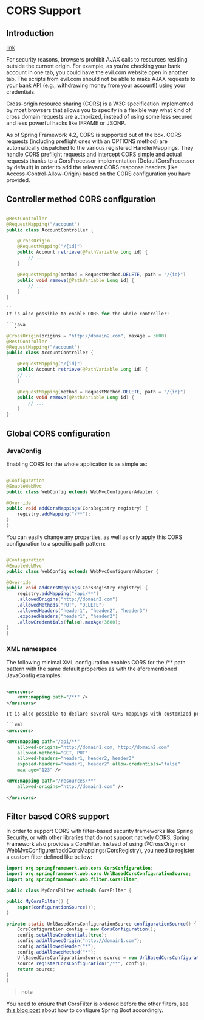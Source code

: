 # CORS Support

## Introduction

[link](https://docs.spring.io/spring/docs/4.3.x/spring-framework-reference/htmlsingle/#cors)

For security reasons, browsers prohibit AJAX calls to resources residing outside the current origin. For example, as you’re checking your bank account in one tab, you could have the evil.com website open in another tab. The scripts from evil.com should not be able to make AJAX requests to your bank API (e.g., withdrawing money from your account!) using your credentials.

Cross-origin resource sharing (CORS) is a W3C specification implemented by most browsers that allows you to specify in a flexible way what kind of cross domain requests are authorized, instead of using some less secured and less powerful hacks like IFRAME or JSONP.

As of Spring Framework 4.2, CORS is supported out of the box. CORS requests (including preflight ones with an OPTIONS method) are automatically dispatched to the various registered HandlerMappings. They handle CORS preflight requests and intercept CORS simple and actual requests thanks to a CorsProcessor implementation (DefaultCorsProcessor by default) in order to add the relevant CORS response headers (like Access-Control-Allow-Origin) based on the CORS configuration you have provided.

## Controller method CORS configuration

```java

@RestController
@RequestMapping("/account")
public class AccountController {

    @CrossOrigin
    @RequestMapping("/{id}")
    public Account retrieve(@PathVariable Long id) {
        // ...
    }

    @RequestMapping(method = RequestMethod.DELETE, path = "/{id}")
    public void remove(@PathVariable Long id) {
        // ...
    }
}

``
It is also possible to enable CORS for the whole controller:

```java

@CrossOrigin(origins = "http://domain2.com", maxAge = 3600)
@RestController
@RequestMapping("/account")
public class AccountController {

    @RequestMapping("/{id}")
    public Account retrieve(@PathVariable Long id) {
    // ...
    }

    @RequestMapping(method = RequestMethod.DELETE, path = "/{id}")
    public void remove(@PathVariable Long id) {
        // ...
    }
}

```

## Global CORS configuration


### JavaConfig

Enabling CORS for the whole application is as simple as:

```java

@Configuration
@EnableWebMvc
public class WebConfig extends WebMvcConfigurerAdapter {

@Override
public void addCorsMappings(CorsRegistry registry) {
    registry.addMapping("/**");
}
}

```

You can easily change any properties, as well as only apply this CORS configuration to a specific path pattern:

```java

@Configuration
@EnableWebMvc
public class WebConfig extends WebMvcConfigurerAdapter {

@Override
public void addCorsMappings(CorsRegistry registry) {
    registry.addMapping("/api/**")
    .allowedOrigins("http://domain2.com")
    .allowedMethods("PUT", "DELETE")
    .allowedHeaders("header1", "header2", "header3")
    .exposedHeaders("header1", "header2")
    .allowCredentials(false).maxAge(3600);
}
}

```

### XML namespace

The following minimal XML configuration enables CORS for the /** path pattern with the same default properties as with the aforementioned JavaConfig examples:

```xml

<mvc:cors>
    <mvc:mapping path="/**" />
</mvc:cors>

It is also possible to declare several CORS mappings with customized properties:

```xml
<mvc:cors>

<mvc:mapping path="/api/**"
    allowed-origins="http://domain1.com, http://domain2.com"
    allowed-methods="GET, PUT"
    allowed-headers="header1, header2, header3"
    exposed-headers="header1, header2" allow-credentials="false"
    max-age="123" />

<mvc:mapping path="/resources/**"
    allowed-origins="http://domain1.com" />

</mvc:cors>
```

## Filter based CORS support

In order to support CORS with filter-based security frameworks like Spring Security, or with other libraries that do not support natively CORS, Spring Framework also provides a CorsFilter. Instead of using @CrossOrigin or WebMvcConfigurer#addCorsMappings(CorsRegistry), you need to register a custom filter defined like bellow:

```java
import org.springframework.web.cors.CorsConfiguration;
import org.springframework.web.cors.UrlBasedCorsConfigurationSource;
import org.springframework.web.filter.CorsFilter;

public class MyCorsFilter extends CorsFilter {

public MyCorsFilter() {
    super(configurationSource());
}

private static UrlBasedCorsConfigurationSource configurationSource() {
    CorsConfiguration config = new CorsConfiguration();
    config.setAllowCredentials(true);
    config.addAllowedOrigin("http://domain1.com");
    config.addAllowedHeader("*");
    config.addAllowedMethod("*");
    UrlBasedCorsConfigurationSource source = new UrlBasedCorsConfigurationSource();
    source.registerCorsConfiguration("/**", config);
    return source;
}
}
```

>note

You need to ensure that CorsFilter is ordered before the other filters, see [this blog post](https://spring.io/blog/2015/06/08/cors-support-in-spring-framework#filter-based-cors-support) about how to configure Spring Boot accordingly.
